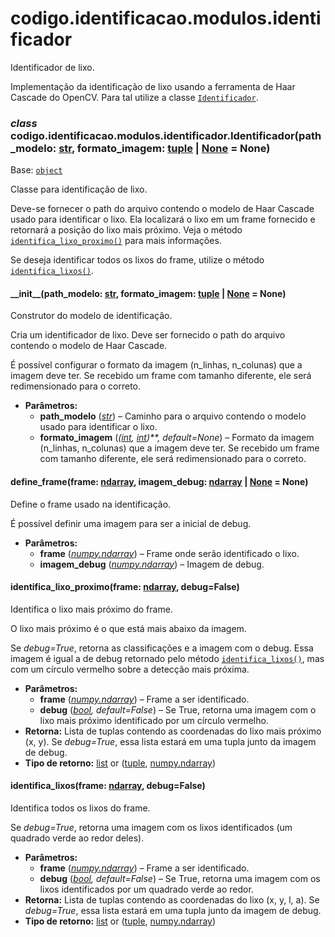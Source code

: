 <a id="module-codigo.identificacao.modulos.identificador"></a>

<a id="codigo-identificacao-modulos-identificador"></a>

# codigo.identificacao.modulos.identificador

Identificador de lixo.

Implementação da identificação de lixo usando a ferramenta de Haar Cascade do OpenCV. Para tal
utilize a classe [`Identificador`](#codigo.identificacao.modulos.identificador.Identificador).

<a id="codigo.identificacao.modulos.identificador.Identificador"></a>

### *class* codigo.identificacao.modulos.identificador.Identificador(path_modelo: [str](https://docs.python.org/3/library/stdtypes.html#str), formato_imagem: [tuple](https://docs.python.org/3/library/stdtypes.html#tuple) | [None](https://docs.python.org/3/library/constants.html#None) = None)

Base: [`object`](https://docs.python.org/3/library/functions.html#object)

Classe para identificação de lixo.

Deve-se fornecer o path do arquivo contendo o modelo de Haar Cascade usado para identificar o
lixo. Ela localizará o lixo em um frame fornecido e retornará a posição do lixo mais próximo.
Veja o método [`identifica_lixo_proximo()`](#codigo.identificacao.modulos.identificador.Identificador.identifica_lixo_proximo) para mais informações.

Se deseja identificar todos os lixos do frame, utilize o método [`identifica_lixos()`](#codigo.identificacao.modulos.identificador.Identificador.identifica_lixos).

<a id="codigo.identificacao.modulos.identificador.Identificador.__init__"></a>

#### \_\_init_\_(path_modelo: [str](https://docs.python.org/3/library/stdtypes.html#str), formato_imagem: [tuple](https://docs.python.org/3/library/stdtypes.html#tuple) | [None](https://docs.python.org/3/library/constants.html#None) = None)

Construtor do modelo de identificação.

Cria um identificador de lixo. Deve ser fornecido o path do arquivo contendo o modelo de Haar Cascade.

É possível configurar o formato da imagem (n_linhas, n_colunas) que a imagem deve ter. Se recebido um frame
com tamanho diferente, ele será redimensionado para o correto.

* **Parâmetros:**
  * **path_modelo** ([*str*](https://docs.python.org/3/library/stdtypes.html#str)) – Caminho para o arquivo contendo o modelo usado para identificar o lixo.
  * **formato_imagem** (*(*[*int*](https://docs.python.org/3/library/functions.html#int)*,* [*int*](https://docs.python.org/3/library/functions.html#int)*)**,* *default=None*) – Formato da imagem (n_linhas, n_colunas) que a imagem deve ter. Se recebido um frame com tamanho
    diferente, ele será redimensionado para o correto.

<a id="codigo.identificacao.modulos.identificador.Identificador.define_frame"></a>

#### define_frame(frame: [ndarray](https://numpy.org/doc/stable/reference/generated/numpy.ndarray.html#numpy.ndarray), imagem_debug: [ndarray](https://numpy.org/doc/stable/reference/generated/numpy.ndarray.html#numpy.ndarray) | [None](https://docs.python.org/3/library/constants.html#None) = None)

Define o frame usado na identificação.

É possível definir uma imagem para ser a inicial de debug.

* **Parâmetros:**
  * **frame** ([*numpy.ndarray*](https://numpy.org/doc/stable/reference/generated/numpy.ndarray.html#numpy.ndarray)) – Frame onde serão identificado o lixo.
  * **imagem_debug** ([*numpy.ndarray*](https://numpy.org/doc/stable/reference/generated/numpy.ndarray.html#numpy.ndarray)) – Imagem de debug.

<a id="codigo.identificacao.modulos.identificador.Identificador.identifica_lixo_proximo"></a>

#### identifica_lixo_proximo(frame: [ndarray](https://numpy.org/doc/stable/reference/generated/numpy.ndarray.html#numpy.ndarray), debug=False)

Identifica o lixo mais próximo do frame.

O lixo mais próximo é o que está mais abaixo da imagem.

Se *debug=True*, retorna as classificações e a imagem com o debug. Essa imagem é igual a de
debug retornado pelo método [`identifica_lixos()`](#codigo.identificacao.modulos.identificador.Identificador.identifica_lixos), mas com um círculo vermelho sobre a
detecção mais próxima.

* **Parâmetros:**
  * **frame** ([*numpy.ndarray*](https://numpy.org/doc/stable/reference/generated/numpy.ndarray.html#numpy.ndarray)) – Frame a ser identificado.
  * **debug** ([*bool*](https://docs.python.org/3/library/functions.html#bool)*,* *default=False*) – Se True, retorna uma imagem com o lixo mais próximo identificado por um círculo vermelho.
* **Retorna:**
  Lista de tuplas contendo as coordenadas do lixo mais próximo (x, y). Se *debug=True*, essa
  lista estará em uma tupla junto da imagem de debug.
* **Tipo de retorno:**
  [list](https://docs.python.org/3/library/stdtypes.html#list) or ([tuple](https://docs.python.org/3/library/stdtypes.html#tuple), [numpy.ndarray](https://numpy.org/doc/stable/reference/generated/numpy.ndarray.html#numpy.ndarray))

<a id="codigo.identificacao.modulos.identificador.Identificador.identifica_lixos"></a>

#### identifica_lixos(frame: [ndarray](https://numpy.org/doc/stable/reference/generated/numpy.ndarray.html#numpy.ndarray), debug=False)

Identifica todos os lixos do frame.

Se *debug=True*, retorna uma imagem com os lixos identificados (um quadrado verde ao redor deles).

* **Parâmetros:**
  * **frame** ([*numpy.ndarray*](https://numpy.org/doc/stable/reference/generated/numpy.ndarray.html#numpy.ndarray)) – Frame a ser identificado.
  * **debug** ([*bool*](https://docs.python.org/3/library/functions.html#bool)*,* *default=False*) – Se True, retorna uma imagem com os lixos identificados por um quadrado verde ao redor.
* **Retorna:**
  Lista de tuplas contendo as coordenadas do lixo (x, y, l, a). Se *debug=True*, essa lista estará em
  uma tupla junto da imagem de debug.
* **Tipo de retorno:**
  [list](https://docs.python.org/3/library/stdtypes.html#list) or ([tuple](https://docs.python.org/3/library/stdtypes.html#tuple), [numpy.ndarray](https://numpy.org/doc/stable/reference/generated/numpy.ndarray.html#numpy.ndarray))
